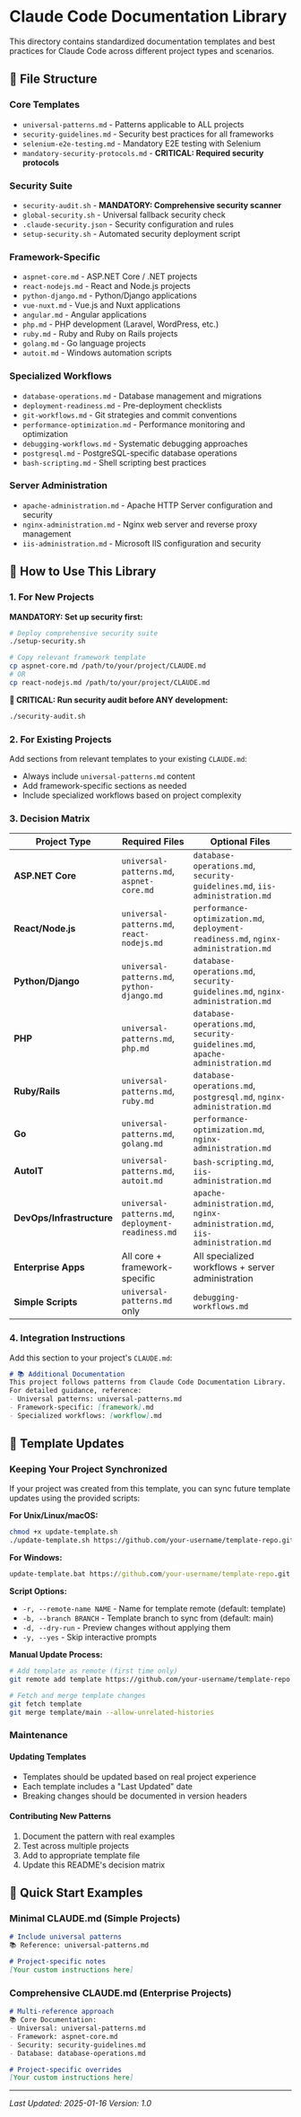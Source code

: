 # Claude Code Documentation Library

This directory contains standardized documentation templates and best practices for Claude Code across different project types and scenarios.

## 📁 File Structure

### **Core Templates**
- `universal-patterns.md` - Patterns applicable to ALL projects
- `security-guidelines.md` - Security best practices for all frameworks
- `selenium-e2e-testing.md` - Mandatory E2E testing with Selenium
- `mandatory-security-protocols.md` - **CRITICAL: Required security protocols**

### **Security Suite**
- `security-audit.sh` - **MANDATORY: Comprehensive security scanner**
- `global-security.sh` - Universal fallback security check
- `.claude-security.json` - Security configuration and rules
- `setup-security.sh` - Automated security deployment script

### **Framework-Specific**
- `aspnet-core.md` - ASP.NET Core / .NET projects
- `react-nodejs.md` - React and Node.js projects
- `python-django.md` - Python/Django applications
- `vue-nuxt.md` - Vue.js and Nuxt applications
- `angular.md` - Angular applications
- `php.md` - PHP development (Laravel, WordPress, etc.)
- `ruby.md` - Ruby and Ruby on Rails projects
- `golang.md` - Go language projects
- `autoit.md` - Windows automation scripts

### **Specialized Workflows**
- `database-operations.md` - Database management and migrations
- `deployment-readiness.md` - Pre-deployment checklists
- `git-workflows.md` - Git strategies and commit conventions
- `performance-optimization.md` - Performance monitoring and optimization
- `debugging-workflows.md` - Systematic debugging approaches
- `postgresql.md` - PostgreSQL-specific database operations
- `bash-scripting.md` - Shell scripting best practices

### **Server Administration**
- `apache-administration.md` - Apache HTTP Server configuration and security
- `nginx-administration.md` - Nginx web server and reverse proxy management
- `iis-administration.md` - Microsoft IIS configuration and security

## 🎯 How to Use This Library

### **1. For New Projects**
**MANDATORY: Set up security first:**
```bash
# Deploy comprehensive security suite
./setup-security.sh

# Copy relevant framework template
cp aspnet-core.md /path/to/your/project/CLAUDE.md
# OR
cp react-nodejs.md /path/to/your/project/CLAUDE.md
```

**🚨 CRITICAL: Run security audit before ANY development:**
```bash
./security-audit.sh
```

### **2. For Existing Projects**
Add sections from relevant templates to your existing `CLAUDE.md`:
- Always include `universal-patterns.md` content
- Add framework-specific sections as needed
- Include specialized workflows based on project complexity

### **3. Decision Matrix**

| Project Type | Required Files | Optional Files |
|--------------|---------------|----------------|
| **ASP.NET Core** | `universal-patterns.md`, `aspnet-core.md` | `database-operations.md`, `security-guidelines.md`, `iis-administration.md` |
| **React/Node.js** | `universal-patterns.md`, `react-nodejs.md` | `performance-optimization.md`, `deployment-readiness.md`, `nginx-administration.md` |
| **Python/Django** | `universal-patterns.md`, `python-django.md` | `database-operations.md`, `security-guidelines.md`, `nginx-administration.md` |
| **PHP** | `universal-patterns.md`, `php.md` | `database-operations.md`, `security-guidelines.md`, `apache-administration.md` |
| **Ruby/Rails** | `universal-patterns.md`, `ruby.md` | `database-operations.md`, `postgresql.md`, `nginx-administration.md` |
| **Go** | `universal-patterns.md`, `golang.md` | `performance-optimization.md`, `nginx-administration.md` |
| **AutoIT** | `universal-patterns.md`, `autoit.md` | `bash-scripting.md`, `iis-administration.md` |
| **DevOps/Infrastructure** | `universal-patterns.md`, `deployment-readiness.md` | `apache-administration.md`, `nginx-administration.md`, `iis-administration.md` |
| **Enterprise Apps** | All core + framework-specific | All specialized workflows + server administration |
| **Simple Scripts** | `universal-patterns.md` only | `debugging-workflows.md` |

### **4. Integration Instructions**
Add this section to your project's `CLAUDE.md`:

```markdown
# 📚 Additional Documentation
This project follows patterns from Claude Code Documentation Library.
For detailed guidance, reference:
- Universal patterns: universal-patterns.md
- Framework-specific: [framework].md
- Specialized workflows: [workflow].md
```

## 🔄 Template Updates

### **Keeping Your Project Synchronized**
If your project was created from this template, you can sync future template updates using the provided scripts:

**For Unix/Linux/macOS:**
```bash
chmod +x update-template.sh
./update-template.sh https://github.com/your-username/template-repo.git
```

**For Windows:**
```cmd
update-template.bat https://github.com/your-username/template-repo.git
```

**Script Options:**
- `-r, --remote-name NAME` - Name for template remote (default: template)
- `-b, --branch BRANCH` - Template branch to sync from (default: main)
- `-d, --dry-run` - Preview changes without applying them
- `-y, --yes` - Skip interactive prompts

**Manual Update Process:**
```bash
# Add template as remote (first time only)
git remote add template https://github.com/your-username/template-repo.git

# Fetch and merge template changes
git fetch template
git merge template/main --allow-unrelated-histories
```

### **Maintenance**

#### **Updating Templates**
- Templates should be updated based on real project experience
- Each template includes a "Last Updated" date
- Breaking changes should be documented in version headers

#### **Contributing New Patterns**
1. Document the pattern with real examples
2. Test across multiple projects
3. Add to appropriate template file
4. Update this README's decision matrix

## 🚀 Quick Start Examples

### **Minimal CLAUDE.md (Simple Projects)**
```markdown
# Include universal patterns
📚 Reference: universal-patterns.md

# Project-specific notes
[Your custom instructions here]
```

### **Comprehensive CLAUDE.md (Enterprise Projects)**
```markdown
# Multi-reference approach
📚 Core Documentation:
- Universal: universal-patterns.md
- Framework: aspnet-core.md
- Security: security-guidelines.md
- Database: database-operations.md

# Project-specific overrides
[Your custom instructions here]
```

---

*Last Updated: 2025-01-16*
*Version: 1.0*